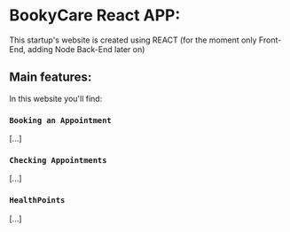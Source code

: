 # BookyCare React APP:

This startup's website is created using REACT (for the moment only Front-End, adding Node Back-End later on)

## Main features:

In this website you'll find:

### `Booking an Appointment`

[...]

### `Checking Appointments`

[...]

### `HealthPoints`

[...]